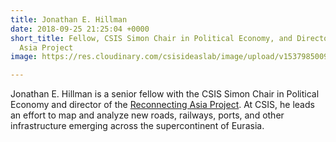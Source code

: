 ```yaml
---
title: Jonathan E. Hillman
date: 2018-09-25 21:25:04 +0000
short_title: Fellow, CSIS Simon Chair in Political Economy, and Director, CSIS Reconnecting
  Asia Project
image: https://res.cloudinary.com/csisideaslab/image/upload/v1537985009/health-commission/Hillman_Jonathan.jpg

---
```

Jonathan E. Hillman is a senior fellow with the CSIS Simon Chair in Political Economy and director of the [Reconnecting Asia Project](https://reconnectingasia.csis.org/ "Reconnecting Asia"). At CSIS, he leads an effort to map and analyze new roads, railways, ports, and other infrastructure emerging across the supercontinent of Eurasia.